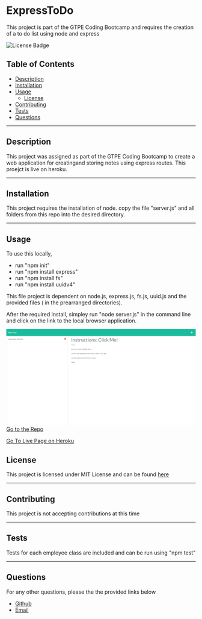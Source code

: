 # ExpressToDo
This project is part of the GTPE Coding Bootcamp and requires the creation of a to do list using node and express

![License Badge](https://img.shields.io/badge/License-MIT-green)

## Table of Contents
* [Description](#description)
* [Installation](#installation)
* [Usage](#usage)
  * [License](#license) 
* [Contributing](#contributing)
* [Tests](#tests)
* [Questions](#questions)

----

## Description
This project was assigned as part of the GTPE Coding Bootcamp to create a web application for creatingand storing notes using express routes. This proejct is live on heroku.

----

## Installation
This project requires the installation of node. copy the file "server.js" and all folders from this repo into the desired directory.

----

## Usage
To use this locally, 
* run "npm init" 
* run "npm install express" 
* run "npm install fs"  
* run "npm install uuidv4"

This file project is dependent on node.js, express.js, fs.js, uuid.js and the provided files ( in the prearranged directories). 

After the required install, simpley run "node server.js" in the command line and click on the link to the local browser application.


![Example Browser Page](./screenshots/ExampleExpressToDo.png)
[Go to the Repo](https://github.com/BerlicTheHunter/ExpressToDo)

[Go To Live Page on Heroku](https://enigmatic-peak-71410.herokuapp.com/)


## License
This project is licensed under MIT License and can be found [here](./LICENSE)


----

## Contributing
This project is not accepting contributions at this time

----

## Tests
Tests for each employee class are included and can be run using
"npm test"

----

## Questions
For any other questions, please the the provided links below
* [Github](https://github.com/BerlicTheHunter)
* [Email](mailto:bsorrell3@gmail.com)

